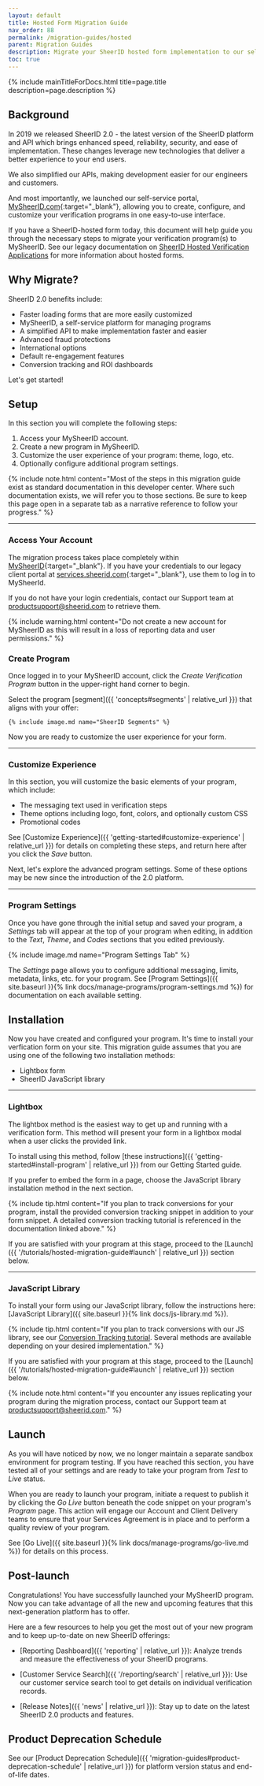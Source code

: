 ```yaml
---
layout: default
title: Hosted Form Migration Guide
nav_order: 88
permalink: /migration-guides/hosted
parent: Migration Guides
description: Migrate your SheerID hosted form implementation to our self-service 2.0 platform.
toc: true
---
```


{% include mainTitleForDocs.html title=page.title description=page.description %}


## Background

In 2019 we released SheerID 2.0 - the latest version of the SheerID platform and API which brings enhanced speed, reliability, security, and ease of implementation. These changes leverage new technologies that deliver a better experience to your end users.

We also simplified our APIs, making development easier for our engineers and customers.

And most importantly, we launched our self-service portal, [MySheerID.com](https://my.sheerid.com){:target="_blank"}, allowing you to create, configure, and customize your verification programs in one easy-to-use interface.

If you have a SheerID-hosted form today, this document will help guide you through the necessary steps to migrate your verification program(s) to MySheerID. See our legacy documentation on [SheerID Hosted Verification Applications](https://docs-v05.sheerid.com/hosted-app/) for more information about hosted forms.


## Why Migrate?

SheerID 2.0 benefits include:

* Faster loading forms that are more easily customized
* MySheerID, a self-service platform for managing programs
* A simplified API to make implementation faster and easier
* Advanced fraud protections
* International options
* Default re-engagement features
* Conversion tracking and ROI dashboards

Let's get started!

## Setup

In this section you will complete the following steps:

1. Access your MySheerID account.
1. Create a new program in MySheerID.
1. Customize the user experience of your program: theme, logo, etc.
1. Optionally configure additional program settings.

{% include note.html content="Most of the steps in this migration guide exist as standard documentation in this developer center. Where such documentation exists, we will refer you to those sections. Be sure to keep this page open in a separate tab as a narrative reference to follow your progress." %}

---

### Access Your Account

The migration process takes place completely within [MySheerID](https://my.sheerid.com){:target="_blank"}. If you have your credentials to our legacy client portal at [services.sheerid.com](https://services.sheerid.com/){:target="_blank"}, use them to log in to MySheerId.

If you do not have your login credentials, contact our Support team at [productsupport@sheerid.com](mailto:productsupport@sheerid.com) to retrieve them.

{% include warning.html content="Do not create a new account for MySheerID as this will result in a loss of reporting data and user permissions." %}

### Create Program

Once logged in to your MySheerID account, click the *Create Verification Program* button in the upper-right hand corner to begin.

Select the program [segment]({{ 'concepts#segments' | relative_url }}) that aligns with your offer:

    {% include image.md name="SheerID Segments" %}

Now you are ready to customize the user experience for your form.

---

### Customize Experience

In this section, you will customize the basic elements of your program, which include:

* The messaging text used in verification steps
* Theme options including logo, font, colors, and optionally custom CSS
* Promotional codes

See [Customize Experience]({{ 'getting-started#customize-experience' | relative_url }}) for details on completing these steps, and return here after you click the *Save* button.

Next, let's explore the advanced program settings. Some of these options may be new since the introduction of the 2.0 platform.

---

### Program Settings

Once you have gone through the initial setup and saved your program, a *Settings* tab will appear at the top of your program
when editing, in addition to the *Text*, *Theme*, and *Codes* sections that you edited previously.

{% include image.md name="Program Settings Tab" %}

The *Settings* page allows you to configure additional messaging, limits, metadata, links, etc. for your program. See [Program Settings]({{ site.baseurl }}{% link docs/manage-programs/program-settings.md %}) for documentation on each available setting.

## Installation

Now you have created and configured your program. It's time to install your verfication form on your site. This migration guide assumes that you are using one of the following two installation methods:

* Lightbox form
* SheerID JavaScript library

---

### Lightbox

The lightbox method is the easiest way to get up and running with a verification form. This method will present your form in a lightbox modal when a user clicks
the provided link.

To install using this method, follow [these instructions]({{ 'getting-started#install-program' | relative_url }}) from our Getting Started guide.

If you prefer to embed the form in a page, choose the JavaScript library installation method in the next section.

{% include tip.html content="If you plan to track conversions for your program, install the provided conversion tracking snippet in addition to your form snippet. A detailed conversion tracking tutorial is referenced in the documentation linked above." %}

If you are satisfied with your program at this stage, proceed to the [Launch]({{ '/tutorials/hosted-migration-guide#launch' | relative_url }}) section below.

---

### JavaScript Library

To install your form using our JavaScript library, follow the instructions here: [JavaScript Library]({{ site.baseurl }}{% link docs/js-library.md %}).

{% include tip.html content="If you plan to track conversions with our JS library, see our [Conversion Tracking tutorial](../tutorials/conversion-tracking). Several methods are available depending on your desired implementation." %}

If you are satisfied with your program at this stage, proceed to the [Launch]({{ '/tutorials/hosted-migration-guide#launch' | relative_url }}) section below.

{% include note.html content="If you encounter any issues replicating your program during the migration process, contact our Support team at  [productsupport@sheerid.com](mailto:productsupport@sheerid.com)." %}

## Launch

As you will have noticed by now, we no longer maintain a separate sandbox environment for program testing. If you have reached this section, you have tested all of your settings and are
ready to take your program from *Test* to *Live* status.

When you are ready to launch your program, initiate a request to publish it by clicking the *Go Live* button beneath the code snippet on your program's *Program* page. This action will engage our Account and Client Delivery teams
to ensure that your Services Agreement is in place and to perform a quality review of your program.

See [Go Live]({{ site.baseurl }}{% link docs/manage-programs/go-live.md %})
 for details on this process.

## Post-launch

Congratulations! You have successfully launched your MySheerID program. Now you can take advantage of all
the new and upcoming features that this next-generation platform has to offer.

Here are a few resources to help you get the most out of your new program and to keep up-to-date on new SheerID offerings:

* [Reporting Dashboard]({{ 'reporting' | relative_url }}): Analyze trends and measure the effectiveness of your SheerID programs.

* [Customer Service Search]({{ '/reporting/search' | relative_url }}): Use our customer service search tool to get details on individual verification records.

* [Release Notes]({{ 'news' | relative_url }}): Stay up to date on the latest SheerID 2.0 products and features.

## Product Deprecation Schedule

See our [Product Deprecation Schedule]({{ 'migration-guides#product-deprecation-schedule' | relative_url }}) for platform version status and end-of-life dates.
